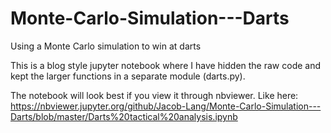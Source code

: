# Monte-Carlo-Simulation---Darts
 Using a Monte Carlo simulation to win at darts

This is a blog style jupyter notebook where I have hidden the raw code and kept the larger functions in a separate module (darts.py).

The notebook will look best if you view it through nbviewer. Like here:
https://nbviewer.jupyter.org/github/Jacob-Lang/Monte-Carlo-Simulation---Darts/blob/master/Darts%20tactical%20analysis.ipynb
